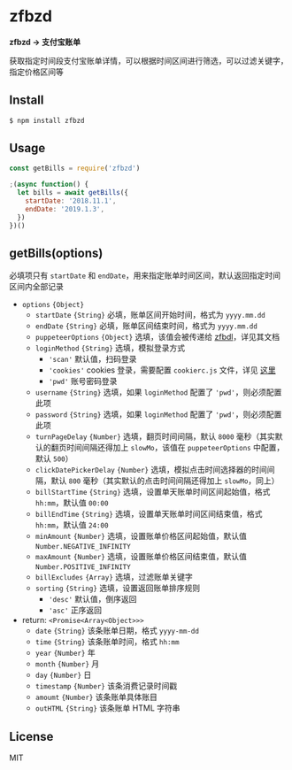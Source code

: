 # zfbzd

**zfbzd -> 支付宝账单**

获取指定时间段支付宝账单详情，可以根据时间区间进行筛选，可以过滤关键字，指定价格区间等

## Install

```bash
$ npm install zfbzd
```

## Usage

```js
const getBills = require('zfbzd')

;(async function() {
  let bills = await getBills({
    startDate: '2018.11.1',
    endDate: '2019.1.3',
  })
})()
```

## getBills(options)

必填项只有 `startDate` 和 `endDate`，用来指定账单时间区间，默认返回指定时间区间内全部记录

* `options` `{Object}`
  * `startDate` `{String}` 必填，账单区间开始时间，格式为 `yyyy.mm.dd` 
  * `endDate` `{String}` 必填，账单区间结束时间，格式为 `yyyy.mm.dd` 
  * `puppeteerOptions` `{Object}` 选填，该值会被传递给 [zfbdl](https://github.com/funny-node/zfbdl#api)，详见其文档
  * `loginMethod` `{String}` 选填，模拟登录方式
    * `'scan'` 默认值，扫码登录
    * `'cookies'` cookies 登录，需要配置 `cookierc.js` 文件，详见 [这里](https://github.com/funny-node/zfbdl#loginbycookiesoptions)
    * `'pwd'` 账号密码登录
  * `username` `{String}` 选填，如果 `loginMethod` 配置了 `'pwd'`，则必须配置此项
  * `password` `{String}` 选填，如果 `loginMethod` 配置了 `'pwd'`，则必须配置此项
  * `turnPageDelay` `{Number}` 选填，翻页时间间隔，默认 `8000` 毫秒（其实默认的翻页时间间隔还得加上 `slowMo`，该值在 `puppeteerOptions` 中配置，默认 `500`）
  * `clickDatePickerDelay` `{Number}` 选填，模拟点击时间选择器的时间间隔，默认 `800` 毫秒（其实默认的点击时间间隔还得加上 `slowMo`，同上）
  * `billStartTime` `{String}` 选填，设置单天账单时间区间起始值，格式 `hh:mm`，默认值 `00:00`
  * `billEndTime` `{String}` 选填，设置单天账单时间区间结束值，格式 `hh:mm`，默认值 `24:00`
  * `minAmount` `{Number}` 选填，设置账单价格区间起始值，默认值 `Number.NEGATIVE_INFINITY`
  * `maxAmount` `{Number}` 选填，设置账单价格区间结束值，默认值 `Number.POSITIVE_INFINITY`
  * `billExcludes` `{Array}` 选填，过滤账单关键字
  * `sorting` `{String}` 选填，设置返回账单排序规则
    * `'desc'` 默认值，倒序返回
    * `'asc'` 正序返回
* return: `<Promise<Array<Object>>>`
  * `date` `{String}` 该条账单日期，格式 `yyyy-mm-dd` 
  * `time` `{String}` 该条账单时间，格式 `hh:mm`
  * `year` `{Number}` 年
  * `month` `{Number}` 月
  * `day` `{Number}` 日
  * `timestamp` `{Number}` 该条消费记录时间戳
  * `amoumt` `{Number}` 该条账单具体账目
  * `outHTML` `{String}` 该条账单 HTML 字符串

## License

MIT

